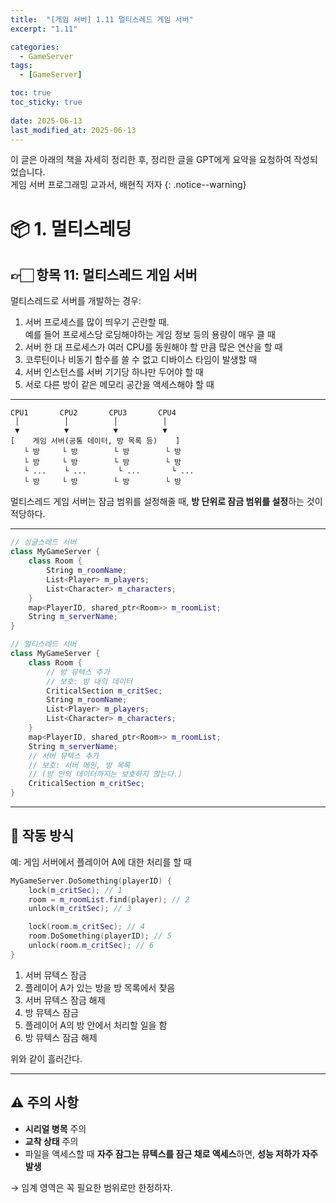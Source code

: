 ```yaml
---
title:  "[게임 서버] 1.11 멀티스레드 게임 서버"
excerpt: "1.11"

categories:
  - GameServer
tags:
  - [GameServer]

toc: true
toc_sticky: true
 
date: 2025-06-13
last_modified_at: 2025-06-13
---
```

이 글은 아래의 책을 자세히 정리한 후, 정리한 글을 GPT에게 요약을 요청하여 작성되었습니다.  
게임 서버 프로그래밍 교과서, 배현직 저자
{: .notice--warning}

# 📦 1. 멀티스레딩
## 👉🏻 항목 11: 멀티스레드 게임 서버

멀티스레드로 서버를 개발하는 경우:

1. 서버 프로세스를 많이 띄우기 곤란할 때.  
  예를 들어 프로세스당 로딩해야하는 게임 정보 등의 용량이 매우 클 때
2. 서버 한 대 프로세스가 여러 CPU를 동원해야 할 만큼 많은 연산을 할 때
3. 코루틴이나 비동기 함수를 쓸 수 없고 디바이스 타임이 발생할 때
4. 서버 인스턴스를 서버 기기당 하나만 두어야 할 때
5. 서로 다른 방이 같은 메모리 공간을 액세스해야 할 때

---

```
CPU1       CPU2       CPU3       CPU4
 │          │          │          │
 ▼          ▼          ▼          ▼
[    게임 서버(공통 데이터, 방 목록 등)    ]
   └ 방     └ 방        └ 방        └ 방
   └ 방     └ 방        └ 방        └ 방
   └ ...    └ ...       └ ...       └ ...
   └ 방     └ 방        └ 방        └ 방

```

멀티스레드 게임 서버는 잠금 범위를 설정해줄 때, **방 단위로 잠금 범위를 설정**하는 것이 적당하다.

---

```cpp
// 싱글스레드 서버
class MyGameServer {
	class Room {
		String m_roomName;
		List<Player> m_players;
		List<Character> m_characters;
	}
	map<PlayerID, shared_ptr<Room>> m_roomList;
	String m_serverName;
}
```

```cpp
// 멀티스레드 서버
class MyGameServer {
	class Room {
		// 방 뮤텍스 추가
		// 보호: 방 내의 데이터
		CriticalSection m_critSec;
		String m_roomName;
		List<Player> m_players;
		List<Character> m_characters;
	}
	map<PlayerID, shared_ptr<Room>> m_roomList;
	String m_serverName;
	// 서버 뮤텍스 추가
	// 보호: 서버 메인, 방 목록
	// (방 안의 데이터까지는 보호하지 않는다.)
	CriticalSection m_critSec;
}
```

---

## 🔁 작동 방식

예: 게임 서버에서 플레이어 A에 대한 처리를 할 때

```cpp
MyGameServer.DoSomething(playerID) {
	lock(m_critSec); // 1
	room = m_roomList.find(player); // 2
	unlock(m_critSec); // 3

	lock(room.m_critSec); // 4
	room.DoSomething(playerID); // 5
	unlock(room.m_critSec); // 6
}
```

1. 서버 뮤텍스 잠금
2. 플레이어 A가 있는 방을 방 목록에서 찾음
3. 서버 뮤텍스 잠금 해제
4. 방 뮤텍스 잠금
5. 플레이어 A의 방 안에서 처리할 일을 함
6. 방 뮤텍스 잠금 해제

위와 같이 흘러간다.

---

## ⚠️ 주의 사항

- **시리얼 병목** 주의
- **교착 상태** 주의
- 파일을 액세스할 때 **자주 잠그는 뮤텍스를 잠근 채로 액세스**하면, **성능 저하가 자주 발생**

→ 임계 영역은 꼭 필요한 범위로만 한정하자.